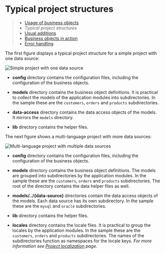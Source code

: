 # Typical project structures

> * [Usage of business objects](/advanced/usage)
> * _Typical project structures_
> * [Usual additions](additions)
> * [Business objects in action](in-action)
> * [Error handling](errors)

The first figure displays a typical project structure for a simple project
with one data source:

![Simple project with one data source](/images/bo-sample-1.png)

* __config__ directory contains the configuration files, including the configuration
  of the business objects.

* __models__ directory contains the business object definitions. It is practical to
  collect the models of the application modules into subdirectories. In the sample
  these are the `customers`, `orders` and `products` subdirectories.

* __data-access__ directory contains the data access objects of the models. It mirrors
  the `models` directory.

* __lib__ directory contains the helper files.

The next figure shows a multi-language project with more data sources:

![Multi-language project with multiple data sources](/images/bo-sample-2.png)

* __config__ directory contains the configuration files, including the configuration
  of the business objects.

* __models__ directory contains the business object definitions. The models are grouped
  into subdirectories by the application modules. In the sample these are the `customers`,
  `orders` and `products` subdirectories. The root of the directory contains the data
  helper files as well.

* __models/../{data-source}__ directories contain the data access objects of the models.
  Each data source has its own subdirectory. In the sample these are the `mysql` and
  `oracle` subdirectories.

* __lib__ directory contains the helper files.

* __locales__ directory contains the locale files. It is practical to group the locales
  by the application modules. In the sample these are the `customers`, `orders` and
  `products` subdirectories. The names of the subdirectories function as namespaces for
  the locale keys. 
  _For more information see [Project localization](/advanced/i18n/project) page._

